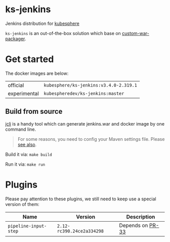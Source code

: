 # ks-jenkins
Jenkins distribution for [kubesphere](https://github.com/kubesphere/kubesphere)

`ks-jenkins` is an out-of-the-box solution which base on [custom-war-packager](https://github.com/jenkinsci/custom-war-packager).

# Get started
The docker images are below:

| | |
|---|---|
| official | `kubesphere/ks-jenkins:v3.4.0-2.319.1` |
| experimental | `kubespheredev/ks-jenkins:master` |

## Build from source

[jcli](https://github.com/jenkins-zh/jenkins-cli) is a handy tool which can generate jenkins.war and docker image by one command line.

> For some reasons, you need to config your Maven settings file. Please [see also](https://github.com/kubesphere/ks-jenkins/issues/16).

Build it via: `make build`

Run it via: `make run`

# Plugins
Please pay attention to these plugins, we still need to keep use a special version of them:

| Name | Version | Description |
|---|---|---|
| `pipeline-input-step` | `2.12-rc390.24ce2a334298` | Depends on [PR-33](https://github.com/jenkinsci/pipeline-input-step-plugin/pull/33) |

